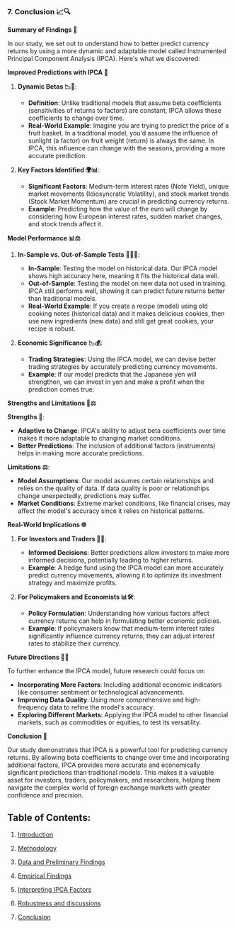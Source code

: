 ### 7. Conclusion 📈🔍

**Summary of Findings 📝**

In our study, we set out to understand how to better predict currency returns by using a more dynamic and adaptable model called Instrumented Principal Component Analysis (IPCA). Here's what we discovered:

**Improved Predictions with IPCA 🚀**

1. **Dynamic Betas 📉🔄**:
   - **Definition**: Unlike traditional models that assume beta coefficients (sensitivities of returns to factors) are constant, IPCA allows these coefficients to change over time.
   - **Real-World Example**: Imagine you are trying to predict the price of a fruit basket. In a traditional model, you'd assume the influence of sunlight (a factor) on fruit weight (return) is always the same. In IPCA, this influence can change with the seasons, providing a more accurate prediction.

2. **Key Factors Identified 🌍📊**:
   - **Significant Factors**: Medium-term interest rates (Note Yield), unique market movements (Idiosyncratic Volatility), and stock market trends (Stock Market Momentum) are crucial in predicting currency returns.
   - **Example**: Predicting how the value of the euro will change by considering how European interest rates, sudden market changes, and stock trends affect it.

**Model Performance 📊⚖️**

1. **In-Sample vs. Out-of-Sample Tests 🏋️‍♂️🔮**:
   - **In-Sample**: Testing the model on historical data. Our IPCA model shows high accuracy here, meaning it fits the historical data well.
   - **Out-of-Sample**: Testing the model on new data not used in training. IPCA still performs well, showing it can predict future returns better than traditional models.
   - **Real-World Example**: If you create a recipe (model) using old cooking notes (historical data) and it makes delicious cookies, then use new ingredients (new data) and still get great cookies, your recipe is robust.

2. **Economic Significance 📉💰**:
   - **Trading Strategies**: Using the IPCA model, we can devise better trading strategies by accurately predicting currency movements.
   - **Example**: If our model predicts that the Japanese yen will strengthen, we can invest in yen and make a profit when the prediction comes true.

**Strengths and Limitations 🌟⚖️**

**Strengths 🌟**:
- **Adaptive to Change**: IPCA's ability to adjust beta coefficients over time makes it more adaptable to changing market conditions.
- **Better Predictions**: The inclusion of additional factors (instruments) helps in making more accurate predictions.

**Limitations ⚖️**:
- **Model Assumptions**: Our model assumes certain relationships and relies on the quality of data. If data quality is poor or relationships change unexpectedly, predictions may suffer.
- **Market Conditions**: Extreme market conditions, like financial crises, may affect the model's accuracy since it relies on historical patterns.

**Real-World Implications 🌐**

1. **For Investors and Traders 💼💵**:
   - **Informed Decisions**: Better predictions allow investors to make more informed decisions, potentially leading to higher returns.
   - **Example**: A hedge fund using the IPCA model can more accurately predict currency movements, allowing it to optimize its investment strategy and maximize profits.

2. **For Policymakers and Economists 📊🛠️**:
   - **Policy Formulation**: Understanding how various factors affect currency returns can help in formulating better economic policies.
   - **Example**: If policymakers know that medium-term interest rates significantly influence currency returns, they can adjust interest rates to stabilize their currency.

**Future Directions 🔮🚀**

To further enhance the IPCA model, future research could focus on:
- **Incorporating More Factors**: Including additional economic indicators like consumer sentiment or technological advancements.
- **Improving Data Quality**: Using more comprehensive and high-frequency data to refine the model's accuracy.
- **Exploring Different Markets**: Applying the IPCA model to other financial markets, such as commodities or equities, to test its versatility.

**Conclusion 🎯**

Our study demonstrates that IPCA is a powerful tool for predicting currency returns. By allowing beta coefficients to change over time and incorporating additional factors, IPCA provides more accurate and economically significant predictions than traditional models. This makes it a valuable asset for investors, traders, policymakers, and researchers, helping them navigate the complex world of foreign exchange markets with greater confidence and precision.

## **Table of Contents:**

1. [Introduction](https://github.com/aditya-saxena-7/Dynamic-Beta-Variability-in-Foreign-Exchange-Returns-Using-Instrumented-PCA/blob/main/Introduction.md)

2. [Methodology](https://github.com/aditya-saxena-7/Dynamic-Beta-Variability-in-Foreign-Exchange-Returns-Using-Instrumented-PCA/blob/main/Methodology.md)

3. [Data and Preliminary Findings](https://github.com/aditya-saxena-7/Dynamic-Beta-Variability-in-Foreign-Exchange-Returns-Using-Instrumented-PCA/blob/main/Data%20and%20Preliminary%20Findings.md)

4. [Empirical Findings](https://github.com/aditya-saxena-7/Dynamic-Beta-Variability-in-Foreign-Exchange-Returns-Using-Instrumented-PCA/blob/main/Empirical%20Findings.md)

5. [Interpreting IPCA Factors](https://github.com/aditya-saxena-7/Dynamic-Beta-Variability-in-Foreign-Exchange-Returns-Using-Instrumented-PCA/blob/main/Interpreting%20IPCA%20Factors.md)

6. [Robustness and discussions](https://github.com/aditya-saxena-7/Dynamic-Beta-Variability-in-Foreign-Exchange-Returns-Using-Instrumented-PCA/blob/main/Robustness%20and%20discussions.md)

7. [Conclusion](https://github.com/aditya-saxena-7/Dynamic-Beta-Variability-in-Foreign-Exchange-Returns-Using-Instrumented-PCA/blob/main/Conclusion.md)
